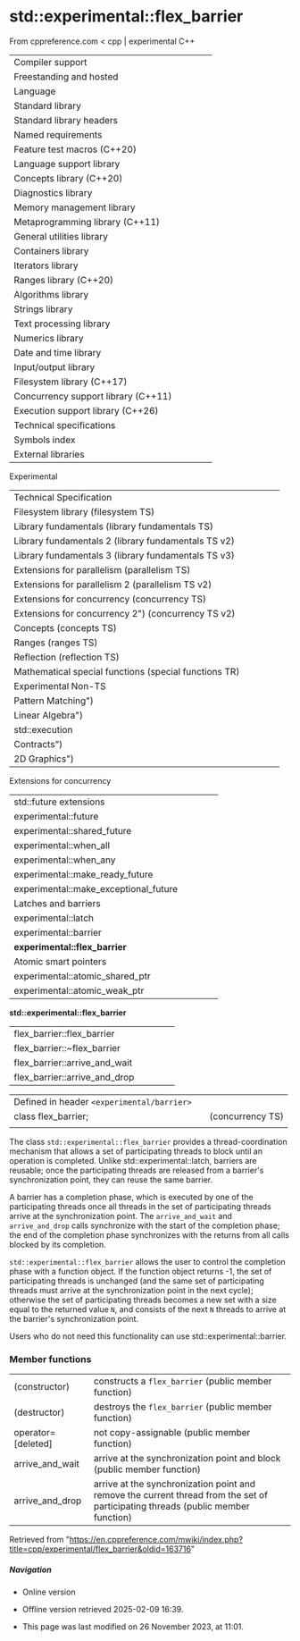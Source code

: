 # std::experimental::flex_barrier

From cppreference.com
< cpp‎ | experimental
C++

|  |  |  |  |  |
| --- | --- | --- | --- | --- |
| Compiler support | | | | |
| Freestanding and hosted | | | | |
| Language | | | | |
| Standard library | | | | |
| Standard library headers | | | | |
| Named requirements | | | | |
| Feature test macros (C++20) | | | | |
| Language support library | | | | |
| Concepts library (C++20) | | | | |
| Diagnostics library | | | | |
| Memory management library | | | | |
| Metaprogramming library (C++11) | | | | |
| General utilities library | | | | |
| Containers library | | | | |
| Iterators library | | | | |
| Ranges library (C++20) | | | | |
| Algorithms library | | | | |
| Strings library | | | | |
| Text processing library | | | | |
| Numerics library | | | | |
| Date and time library | | | | |
| Input/output library | | | | |
| Filesystem library (C++17) | | | | |
| Concurrency support library (C++11) | | | | |
| Execution support library (C++26) | | | | |
| Technical specifications | | | | |
| Symbols index | | | | |
| External libraries | | | | |

Experimental

|  |  |  |  |  |
| --- | --- | --- | --- | --- |
| Technical Specification | | | | |
| Filesystem library (filesystem TS) | | | | |
| Library fundamentals (library fundamentals TS) | | | | |
| Library fundamentals 2 (library fundamentals TS v2) | | | | |
| Library fundamentals 3 (library fundamentals TS v3) | | | | |
| Extensions for parallelism (parallelism TS) | | | | |
| Extensions for parallelism 2 (parallelism TS v2) | | | | |
| Extensions for concurrency (concurrency TS) | | | | |
| Extensions for concurrency 2") (concurrency TS v2) | | | | |
| Concepts (concepts TS) | | | | |
| Ranges (ranges TS) | | | | |
| Reflection (reflection TS) | | | | |
| Mathematical special functions (special functions TR) | | | | |
| Experimental Non-TS | | | | |
| Pattern Matching") | | | | |
| Linear Algebra") | | | | |
| std::execution | | | | |
| Contracts") | | | | |
| 2D Graphics") | | | | |

Extensions for concurrency

|  |  |  |  |  |
| --- | --- | --- | --- | --- |
| std::future extensions | | | | |
| experimental::future | | | | |
| experimental::shared_future | | | | |
| experimental::when_all | | | | |
| experimental::when_any | | | | |
| experimental::make_ready_future | | | | |
| experimental::make_exceptional_future | | | | |
| Latches and barriers | | | | |
| experimental::latch | | | | |
| experimental::barrier | | | | |
| ****experimental::flex_barrier**** | | | | |
| Atomic smart pointers | | | | |
| experimental::atomic_shared_ptr | | | | |
| experimental::atomic_weak_ptr | | | | |

****std::experimental::flex_barrier****

|  |  |  |  |  |
| --- | --- | --- | --- | --- |
| flex_barrier::flex_barrier | | | | |
| flex_barrier::~flex_barrier | | | | |
| flex_barrier::arrive_and_wait | | | | |
| flex_barrier::arrive_and_drop | | | | |

|  |  |  |
| --- | --- | --- |
| Defined in header `<experimental/barrier>` |  |  |
| class flex_barrier; |  | (concurrency TS) |
|  |  |  |

The class `std::experimental::flex_barrier` provides a thread-coordination mechanism that allows a set of participating threads to block until an operation is completed. Unlike std::experimental::latch, barriers are reusable; once the participating threads are released from a barrier's synchronization point, they can reuse the same barrier.

A barrier has a completion phase, which is executed by one of the participating threads once all threads in the set of participating threads arrive at the synchronization point. The `arrive_and_wait` and `arrive_and_drop` calls synchronize with the start of the completion phase; the end of the completion phase synchronizes with the returns from all calls blocked by its completion.

`std::experimental::flex_barrier` allows the user to control the completion phase with a function object. If the function object returns -1, the set of participating threads is unchanged (and the same set of participating threads must arrive at the synchronization point in the next cycle); otherwise the set of participating threads becomes a new set with a size equal to the returned value `N`, and consists of the next `N` threads to arrive at the barrier's synchronization point.

Users who do not need this functionality can use std::experimental::barrier.

### Member functions

|  |  |
| --- | --- |
| (constructor) | constructs a `flex_barrier`   (public member function) |
| (destructor) | destroys the `flex_barrier`   (public member function) |
| operator=[deleted] | not copy-assignable   (public member function) |
| arrive_and_wait | arrive at the synchronization point and block   (public member function) |
| arrive_and_drop | arrive at the synchronization point and remove the current thread from the set of participating threads   (public member function) |

Retrieved from "<https://en.cppreference.com/mwiki/index.php?title=cpp/experimental/flex_barrier&oldid=163716>"

##### Navigation

- Online version
- Offline version retrieved 2025-02-09 16:39.

- This page was last modified on 26 November 2023, at 11:01.